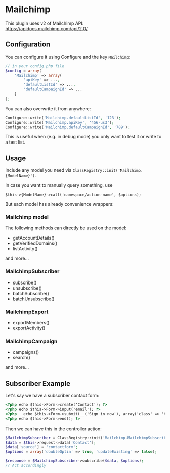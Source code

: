 # Mailchimp
This plugin uses v2 of Mailchimp API: https://apidocs.mailchimp.com/api/2.0/


## Configuration
You can configure it using Configure and the key `Mailchimp`:
```php
// in your config.php file
$config = array(
	'Mailchimp' => array(
		'apiKey' => ...,
		'defaultListId' => ...,
		'defaultCampaignId' => ...
	)
);
```
You can also overwrite it from anywhere:
```php
Configure::write('Mailchimp.defaultListId', '123');
Configure::write('Mailchimp.apiKey', '456-us3');
Configure::write('Mailchimp.defaultCampaignId', '789');
```
This is useful when (e.g. in debug mode) you only want to test it or write
to a test list.


## Usage
Include any model you need via `ClassRegistry::init('Mailchimp.{ModelName}')`.

In case you want to manually query something, use
```
$this->{ModelName}->call('namespace/action-name', $options);
```
But each model has already convenience wrappers:

### Mailchimp model
The following methods can directly be used on the model:
- getAccountDetails()
- getVerifiedDomains()
- listActivity()

and more...

### MailchimpSubscriber
- subscribe()
- unsubscribe()
- batchSubscribe()
- batchUnsubscribe()

### MailchimpExport
- exportMembers()
- exportActivity()

### MailchimpCampaign
- campaigns()
- search()

and more...


## Subscriber Example
Let's say we have a subscriber contact form:
```html
<?php echo $this->Form->create('Contact'); ?>
<?php echo $this->Form->input('email'); ?>
<?php	echo $this->Form->submit(__('Sign in now'), array('class' => 'btn btn-primary')); ?>
<?php echo $this->Form->end(); ?>
```

Then we can have this in the controller action:
```php
$MailchimpSubscriber = ClassRegistry::init('Mailchimp.MailchimpSubscriber');
$data = $this->request->data['Contact'];
$data['source'] = 'contactform';
$options = array('doubleOptin' => true, 'updateExisting' => false);

$response = $MailchimpSubscriber->subscribe($data, $options);
// Act accordingly
```
